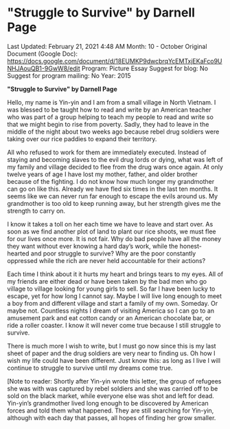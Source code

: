 # "Struggle to Survive" by Darnell Page

Last Updated: February 21, 2021 4:48 AM
Month: 10 - October
Original Document (Google Doc): https://docs.google.com/document/d/18EUMKP9dwcbrqYcEMTxjEKaFco9UNHJAouQB1-9GwW8/edit
Program: Picture Essay
Suggest for blog: No
Suggest for program mailing: No
Year: 2015

**"Struggle to Survive" by Darnell Page**

Hello, my name is Yin-yin and I am from a small village in North Vietnam. I was blessed to be taught how to read and write by an American teacher who was part of a group helping to teach my people to read and write so that we might begin to rise from poverty. Sadly, they had to leave in the middle of the night about two weeks ago because rebel drug soldiers were taking over our rice paddies to expand their territory.

All who refused to work for them are immediately executed. Instead of staying and becoming slaves to the evil drug lords or dying, what was left of my family and village decided to flee from the drug wars once again. At only twelve years of age I have lost my mother, father, and older brother because of the fighting. I do not know how much longer my grandmother can go on like this. Already we have fled six times in the last ten months. It seems like we can never run far enough to escape the evils around us. My grandmother is too old to keep running away, but her strength gives me the strength to carry on.

I know it takes a toll on her each time we have to leave and start over. As soon as we find another plot of land to plant our rice shoots, we must flee for our lives once more. It is not fair. Why do bad people have all the money they want without ever knowing a hard day’s work, while the honest-hearted and poor struggle to survive? Why are the poor constantly oppressed while the rich are never held accountable for their actions?

Each time I think about it it hurts my heart and brings tears to my eyes. All of my friends are either dead or have been taken by the bad men who go village to village looking for young girls to sell. So far I have been lucky to escape, yet for how long I cannot say. Maybe I will live long enough to meet a boy from and different village and start a family of my own. Someday. Or maybe not. Countless nights I dream of visiting America so I can go to an amusement park and eat cotton candy or an American chocolate bar, or ride a roller coaster. I know it will never come true because I still struggle to survive.

There is much more I wish to write, but I must go now since this is my last sheet of paper and the drug soldiers are very near to finding us. Oh how I wish my life could have been different. Just know this: as long as I live I will continue to struggle to survive until my dreams come true.

[Note to reader: Shortly after Yin-yin wrote this letter, the group of refugees she was with was captured by rebel soldiers and she was carried off to be sold on the black market, while everyone else was shot and left for dead. Yin-yin’s grandmother lived long enough to be discovered by American forces and told them what happened. They are still searching for Yin-yin, although with each day that passes, all hopes of finding her grow smaller.